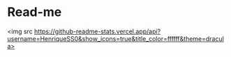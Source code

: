 # Read-me
<img src https://github-readme-stats.vercel.app/api?username=HenriqueSS0&show_icons=true&title_color=ffffff&theme=dracula>
